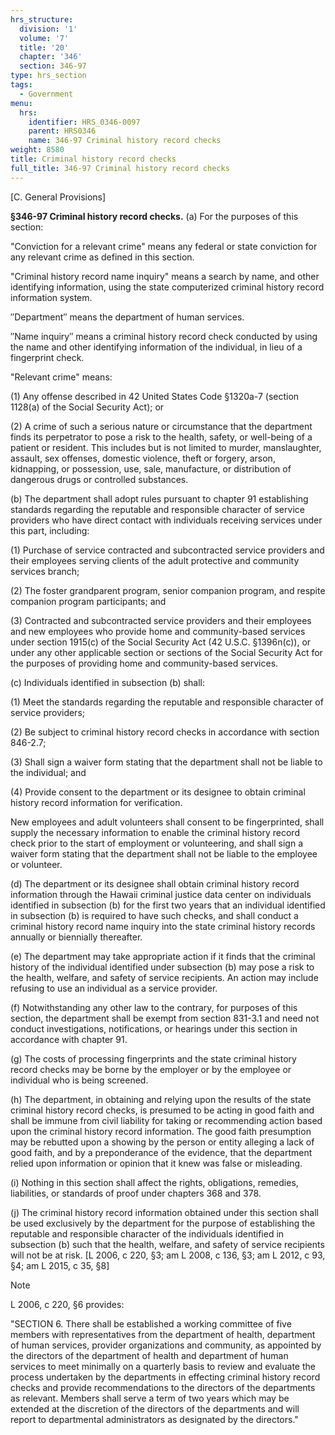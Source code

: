 ```yaml
---
hrs_structure:
  division: '1'
  volume: '7'
  title: '20'
  chapter: '346'
  section: 346-97
type: hrs_section
tags:
  - Government
menu:
  hrs:
    identifier: HRS_0346-0097
    parent: HRS0346
    name: 346-97 Criminal history record checks
weight: 8580
title: Criminal history record checks
full_title: 346-97 Criminal history record checks
---
```

[C. General Provisions]

**§346-97 Criminal history record checks.** (a) For the purposes of this section:

"Conviction for a relevant crime" means any federal or state conviction for any relevant crime as defined in this section.

"Criminal history record name inquiry" means a search by name, and other identifying information, using the state computerized criminal history record information system.

″Department″ means the department of human services.

″Name inquiry″ means a criminal history record check conducted by using the name and other identifying information of the individual, in lieu of a fingerprint check.

"Relevant crime" means:

(1) Any offense described in 42 United States Code §1320a-7 (section 1128(a) of the Social Security Act); or

(2) A crime of such a serious nature or circumstance that the department finds its perpetrator to pose a risk to the health, safety, or well-being of a patient or resident. This includes but is not limited to murder, manslaughter, assault, sex offenses, domestic violence, theft or forgery, arson, kidnapping, or possession, use, sale, manufacture, or distribution of dangerous drugs or controlled substances.

(b) The department shall adopt rules pursuant to chapter 91 establishing standards regarding the reputable and responsible character of service providers who have direct contact with individuals receiving services under this part, including:

(1) Purchase of service contracted and subcontracted service providers and their employees serving clients of the adult protective and community services branch;

(2) The foster grandparent program, senior companion program, and respite companion program participants; and

(3) Contracted and subcontracted service providers and their employees and new employees who provide home and community-based services under section 1915(c) of the Social Security Act (42 U.S.C. §1396n(c)), or under any other applicable section or sections of the Social Security Act for the purposes of providing home and community-based services.

(c) Individuals identified in subsection (b) shall:

(1) Meet the standards regarding the reputable and responsible character of service providers;

(2) Be subject to criminal history record checks in accordance with section 846-2.7;

(3) Shall sign a waiver form stating that the department shall not be liable to the individual; and

(4) Provide consent to the department or its designee to obtain criminal history record information for verification.

New employees and adult volunteers shall consent to be fingerprinted, shall supply the necessary information to enable the criminal history record check prior to the start of employment or volunteering, and shall sign a waiver form stating that the department shall not be liable to the employee or volunteer.

(d) The department or its designee shall obtain criminal history record information through the Hawaii criminal justice data center on individuals identified in subsection (b) for the first two years that an individual identified in subsection (b) is required to have such checks, and shall conduct a criminal history record name inquiry into the state criminal history records annually or biennially thereafter.

(e) The department may take appropriate action if it finds that the criminal history of the individual identified under subsection (b) may pose a risk to the health, welfare, and safety of service recipients. An action may include refusing to use an individual as a service provider.

(f) Notwithstanding any other law to the contrary, for purposes of this section, the department shall be exempt from section 831-3.1 and need not conduct investigations, notifications, or hearings under this section in accordance with chapter 91.

(g) The costs of processing fingerprints and the state criminal history record checks may be borne by the employer or by the employee or individual who is being screened.

(h) The department, in obtaining and relying upon the results of the state criminal history record checks, is presumed to be acting in good faith and shall be immune from civil liability for taking or recommending action based upon the criminal history record information. The good faith presumption may be rebutted upon a showing by the person or entity alleging a lack of good faith, and by a preponderance of the evidence, that the department relied upon information or opinion that it knew was false or misleading.

(i) Nothing in this section shall affect the rights, obligations, remedies, liabilities, or standards of proof under chapters 368 and 378.

(j) The criminal history record information obtained under this section shall be used exclusively by the department for the purpose of establishing the reputable and responsible character of the individuals identified in subsection (b) such that the health, welfare, and safety of service recipients will not be at risk. [L 2006, c 220, §3; am L 2008, c 136, §3; am L 2012, c 93, §4; am L 2015, c 35, §8]

Note

L 2006, c 220, §6 provides:

"SECTION 6\. There shall be established a working committee of five members with representatives from the department of health, department of human services, provider organizations and community, as appointed by the directors of the department of health and department of human services to meet minimally on a quarterly basis to review and evaluate the process undertaken by the departments in effecting criminal history record checks and provide recommendations to the directors of the departments as relevant. Members shall serve a term of two years which may be extended at the discretion of the directors of the departments and will report to departmental administrators as designated by the directors."